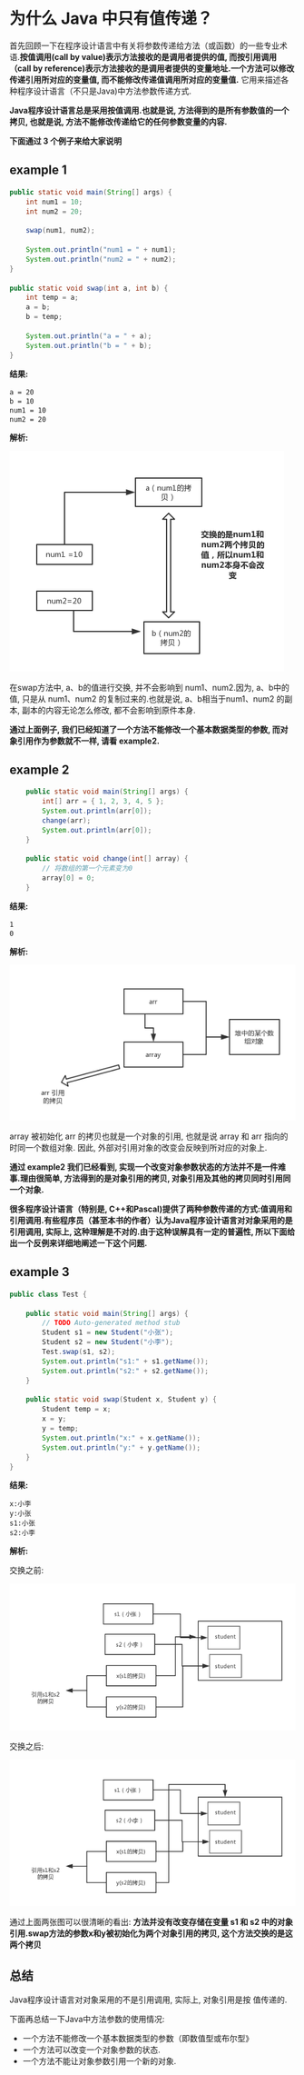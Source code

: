 # 为什么 Java 中只有值传递？


首先回顾一下在程序设计语言中有关将参数传递给方法（或函数）的一些专业术语.**按值调用(call by value)表示方法接收的是调用者提供的值, 而按引用调用（call by reference)表示方法接收的是调用者提供的变量地址.一个方法可以修改传递引用所对应的变量值, 而不能修改传递值调用所对应的变量值.**  它用来描述各种程序设计语言（不只是Java)中方法参数传递方式.

**Java程序设计语言总是采用按值调用.也就是说, 方法得到的是所有参数值的一个拷贝, 也就是说, 方法不能修改传递给它的任何参数变量的内容.**

**下面通过 3 个例子来给大家说明**

## example 1 


```java
public static void main(String[] args) {
    int num1 = 10;
    int num2 = 20;

    swap(num1, num2);

    System.out.println("num1 = " + num1);
    System.out.println("num2 = " + num2);
}

public static void swap(int a, int b) {
    int temp = a;
    a = b;
    b = temp;

    System.out.println("a = " + a);
    System.out.println("b = " + b);
}
```

**结果:**

```
a = 20
b = 10
num1 = 10
num2 = 20
```

**解析:**

![](./imgs/e0d78d4e.png)

在swap方法中, a、b的值进行交换, 并不会影响到 num1、num2.因为, a、b中的值, 只是从 num1、num2 的复制过来的.也就是说, a、b相当于num1、num2 的副本, 副本的内容无论怎么修改, 都不会影响到原件本身.

**通过上面例子, 我们已经知道了一个方法不能修改一个基本数据类型的参数, 而对象引用作为参数就不一样, 请看 example2.**


## example 2

```java
	public static void main(String[] args) {
		int[] arr = { 1, 2, 3, 4, 5 };
		System.out.println(arr[0]);
		change(arr);
		System.out.println(arr[0]);
	}

	public static void change(int[] array) {
		// 将数组的第一个元素变为0
		array[0] = 0;
	}
```

**结果:**

```
1
0
```

**解析:**

![](./imgs/62dacd38.png)

array 被初始化 arr 的拷贝也就是一个对象的引用, 也就是说 array 和 arr 指向的时同一个数组对象. 因此, 外部对引用对象的改变会反映到所对应的对象上.


**通过 example2 我们已经看到, 实现一个改变对象参数状态的方法并不是一件难事.理由很简单, 方法得到的是对象引用的拷贝, 对象引用及其他的拷贝同时引用同一个对象.**

**很多程序设计语言（特别是, C++和Pascal)提供了两种参数传递的方式:值调用和引用调用.有些程序员（甚至本书的作者）认为Java程序设计语言对对象采用的是引用调用, 实际上, 这种理解是不对的.由于这种误解具有一定的普遍性, 所以下面给出一个反例来详细地阐述一下这个问题.**


## example 3

```java
public class Test {

	public static void main(String[] args) {
		// TODO Auto-generated method stub
		Student s1 = new Student("小张");
		Student s2 = new Student("小李");
		Test.swap(s1, s2);
		System.out.println("s1:" + s1.getName());
		System.out.println("s2:" + s2.getName());
	}

	public static void swap(Student x, Student y) {
		Student temp = x;
		x = y;
		y = temp;
		System.out.println("x:" + x.getName());
		System.out.println("y:" + y.getName());
	}
}
```

**结果:**

```
x:小李
y:小张
s1:小张
s2:小李
```

**解析:**

交换之前:

![](./imgs/96a79f48.png)

交换之后:

![](./imgs/a53807a3.png)

通过上面两张图可以很清晰的看出: **方法并没有改变存储在变量 s1 和 s2 中的对象引用.swap方法的参数x和y被初始化为两个对象引用的拷贝, 这个方法交换的是这两个拷贝**

## 总结

Java程序设计语言对对象采用的不是引用调用, 实际上, 对象引用是按
值传递的.

下面再总结一下Java中方法参数的使用情况:

- 一个方法不能修改一个基本数据类型的参数（即数值型或布尔型》
- 一个方法可以改变一个对象参数的状态.
- 一个方法不能让对象参数引用一个新的对象.
